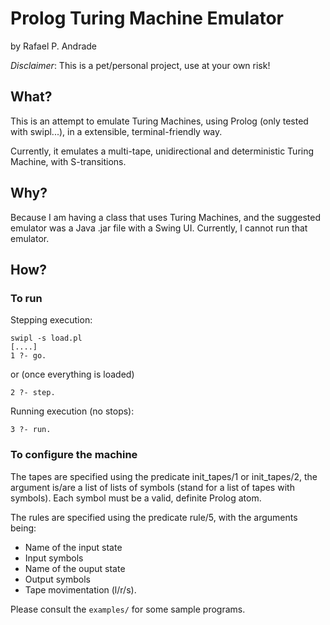Prolog Turing Machine Emulator
==============================

by Rafael P. Andrade

*Disclaimer*: This is a pet/personal project, use at your own risk!


What?
-----

This is an attempt to emulate Turing Machines, using Prolog (only tested
with swipl...), in a extensible, terminal-friendly way.

Currently, it emulates a multi-tape, unidirectional and deterministic
Turing Machine, with S-transitions.


Why?
----

Because I am having a class that uses Turing Machines, and the suggested
emulator was a Java .jar file with a Swing UI. Currently, I cannot run
that emulator.


How?
----

### To run ###


Stepping execution:

	swipl -s load.pl
	[....]
	1 ?- go.

or (once everything is loaded)

	2 ?- step.


Running execution (no stops):

	3 ?- run.


### To configure the machine ###

The tapes are specified using the predicate init_tapes/1 or init_tapes/2, the
argument is/are a list of lists of symbols (stand for a list of tapes with
symbols). Each symbol must be a valid, definite Prolog atom.

The rules are specified using the predicate rule/5, with the arguments being:

  - Name of the input state
  - Input symbols
  - Name of the ouput state
  - Output symbols
  - Tape movimentation (l/r/s).


Please consult the `examples/` for some sample programs.
